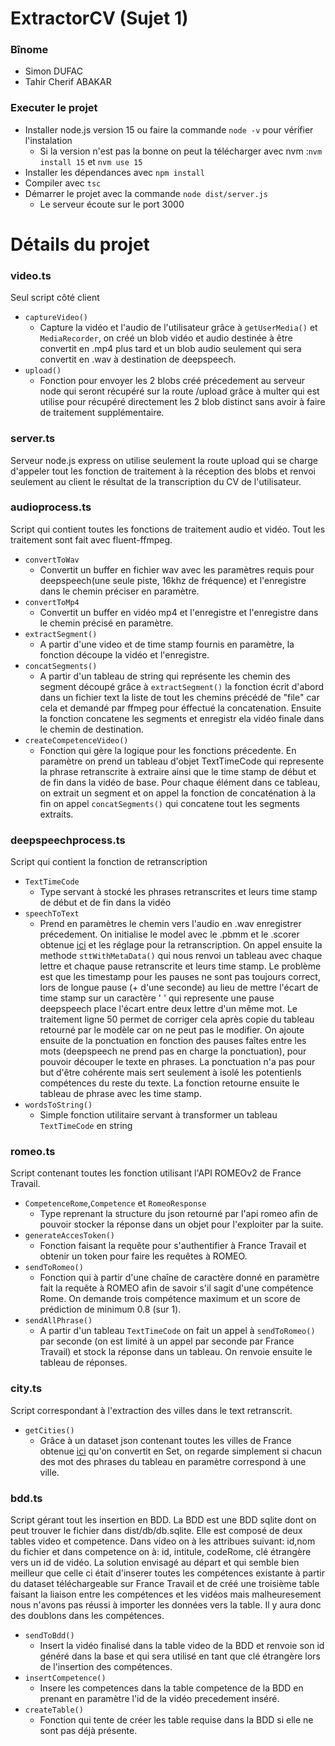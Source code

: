 # ExtractorCV (Sujet 1)

### Bînome
* Simon DUFAC
* Tahir Cherif ABAKAR

### Executer le projet
* Installer node.js version 15 ou faire la commande ```node -v``` pour vérifier l'instalation
    * Si la version n'est pas la bonne on peut la télécharger avec nvm :```nvm install 15``` et ```nvm use 15```
* Installer les dépendances avec ```npm install```
* Compiler avec ```tsc```
* Démarrer le projet avec la commande ```node dist/server.js```
    * Le serveur écoute sur le port 3000

# Détails du projet
### video.ts
Seul script côté client
* ```captureVideo()```
    * Capture la vidéo et l'audio de l'utilisateur grâce à ```getUserMedia()``` et ```MediaRecorder```,
    on créé un blob vidéo et audio destinée à être convertit en .mp4 plus tard et un blob audio seulement qui sera convertit
    en .wav à destination de deepspeech.
* ```upload()```
    * Fonction pour envoyer les 2 blobs créé précedement au serveur node qui seront récupéré sur la route /upload grâce à multer
    qui est utilise pour récupéré directement les 2 blob distinct sans avoir à faire de traitement supplémentaire.

### server.ts
Serveur node.js express on utilise seulement la route upload qui se charge d'appeler tout les fonction de traitement
à la réception des blobs et renvoi seulement au client le résultat de la transcription du CV de l'utilisateur.

### audioprocess.ts
Script qui contient toutes les fonctions de traitement audio et vidéo. Tout les traitement sont fait avec fluent-ffmpeg.
* ```convertToWav```
    * Convertit un buffer en fichier wav avec les paramètres requis pour deepspeech(une seule piste, 16khz de fréquence)
    et l'enregistre dans le chemin préciser en paramètre.
* ```convertToMp4```
    * Convertit un buffer en vidéo mp4 et l'enregistre et l'enregistre dans le chemin précisé en paramètre.
* ```extractSegment()```
    * A partir d'une video et de time stamp fournis en paramètre, la fonction découpe la vidéo et l'enregistre.
* ```concatSegments()```
    * A partir d'un tableau de string qui représente les chemin des segment découpé grâce à ```extractSegment()```
    la fonction écrit d'abord dans un fichier text la liste de tout les chemins précédé de "file" car cela et demandé par
    ffmpeg pour éffectué la concatenation. Ensuite la fonction concatene les segments et enregistr ela vidéo finale dans le
    chemin de destination.
* ```createCompetenceVideo()```
    * Fonction qui gère la logique pour les fonctions précedente. En paramètre on prend un tableau d'objet TextTimeCode qui
    represente la phrase retranscrite à extraire ainsi que le time stamp de début et de fin dans la vidéo de base.
    Pour chaque élément dans ce tableau, on extrait un segment et on appel la fonction de concaténation à la fin on appel
    ```concatSegments()``` qui concatene tout les segments extraits.

### deepspeechprocess.ts
Script qui contient la fonction de retranscription
* ```TextTimeCode```
    * Type servant à stocké les phrases retranscrites et leurs time stamp de début et de fin dans la vidéo
* ```speechToText```
    * Prend en paramètres le chemin vers l'audio en .wav enregistrer précedement. On initialise le model avec le .pbmm
    et le .scorer obtenue [ici](https://github.com/common-voice/commonvoice-fr/releases) et les réglage pour la retranscription.
    On appel ensuite la methode ```sttWithMetaData()``` qui nous renvoi un tableau avec chaque lettre et chaque pause
    retranscrite et leurs time stamp. Le problème est que les timestamp pour les pauses ne sont pas toujours correct, lors
    de longue pause (+ d'une seconde) au lieu de mettre l'écart de time stamp sur un caractère ' ' qui represente une pause
    deepspeech place l'écart entre deux lettre d'un même mot. Le traitement ligne 50 permet de corriger cela après copie du tableau retourné par le modèle car on ne peut pas le modifier.
    On ajoute ensuite de la ponctuation en fonction des pauses faîtes entre les mots (deepspeech ne prend pas en charge
    la ponctuation), pour pouvoir découper le texte en phrases. La ponctuation n'a pas pour but d'être cohérente mais sert
    seulement à isolé les potentienls compétences du reste du texte. La fonction retourne ensuite le tableau de phrase avec
    les time stamp.
* ```wordsToString()```
    * Simple fonction utilitaire servant à transformer un tableau ```TextTimeCode``` en string

### romeo.ts
Script contenant toutes les fonction utilisant l'API ROMEOv2 de France Travail.

* ```CompetenceRome```,```Competence``` et ```RomeoResponse```
    * Type reprenant la structure du json retourné par l'api romeo afin de pouvoir stocker la réponse dans un objet pour
    l'exploiter par la suite.
* ```generateAccesToken()``` 
    * Fonction faisant la requête pour s'authentifier à France Travail et obtenir un token pour faire les requêtes à
    ROMEO.
* ```sendToRomeo()```
    * Fonction qui à partir d'une chaîne de caractère donné en paramètre fait la requête à ROMEO afin de savoir s'il
    sagit d'une compétence Rome. On demande trois compétence maximum et un score de prédiction de minimum 0.8 (sur 1).
* ```sendAllPhrase()```
    * A partir d'un tableau ```TextTimeCode``` on fait un appel à ```sendToRomeo()``` par seconde (on est limité à un appel par
    seconde par France Travail) et stock la réponse dans un tableau. On renvoie ensuite le tableau de réponses.

### city.ts
Script correspondant à l'extraction des villes dans le text retranscrit.

* ```getCities()```
    * Grâce à un dataset json contenant toutes les villes de France obtenue [ici](https://www.data.gouv.fr/fr/datasets/villes-de-france/) qu'on convertit en Set, on regarde simplement si chacun des mot des phrases du tableau en paramètre correspond à
    une ville.

### bdd.ts
Script gérant tout les insertion en BDD. La BDD est une BDD sqlite dont on peut trouver le fichier dans dist/db/db.sqlite.
Elle est composé de deux tables video et competence. Dans video on à les attribues suivant: id,nom du fichier et dans competence
on à: id, intitule, codeRome, clé étrangère vers un id de vidéo. La solution envisagé au départ et qui semble bien meilleur que
celle ci était d'inserer toutes les compétences existante à partir du dataset téléchargeable sur France Travail et de créé une
troisième table faisant la liaison entre les compétences et les vidéos mais malheuresement nous n'avons pas réussi à importer
les données vers la table. Il y aura donc des doublons dans les compétences.

* ```sendToBdd()```
    * Insert la vidéo finalisé dans la table video de la BDD et renvoie son id généré dans la base et qui sera utilisé en
    tant que clé étrangère lors de l'insertion des compétences.
* ```insertCompetence()```
    * Insere les competences dans la table competence de la BDD en prenant en paramètre l'id de la vidéo precedement inséré.
* ```createTable()```
    * Fonction qui tente de créer les table requise dans la BDD si elle ne sont pas déjà présente.
